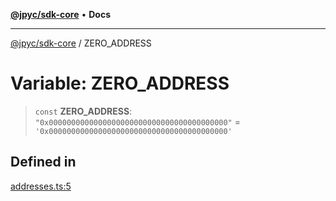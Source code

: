 [**@jpyc/sdk-core**](../README.md) • **Docs**

---

[@jpyc/sdk-core](../globals.md) / ZERO_ADDRESS

# Variable: ZERO_ADDRESS

> `const` **ZERO_ADDRESS**: `"0x0000000000000000000000000000000000000000"` = `'0x0000000000000000000000000000000000000000'`

## Defined in

[addresses.ts:5](https://github.com/jcam1/sdks/blob/30a458097273f9153f1e5c47ec2aa6b486eaf784/packages/core/src/addresses.ts#L5)
